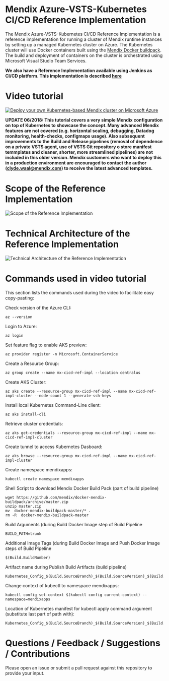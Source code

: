 #  Mendix Azure-VSTS-Kubernetes CI/CD Reference Implementation

The Mendix Azure-VSTS-Kubernetes CI/CD Reference Implementation is a reference implementation for running a cluster of Mendix runtime instances by setting up a managed Kubernetes cluster on Azure. The Kubernetes cluster will use Docker containers built using the [Mendix Docker buildpack](https://github.com/mendix/docker-mendix-buildpack). The build and deployment of containers on the cluster is orchestrated using Microsoft Visual Studio Team Services.

**We also have a Reference Implementation available using Jenkins as CI/CD platform. This implementation is described [here](https://github.com/MXClyde/azure-kubernetes-cicd-reference-impl-jenkins/)**

# Video tutorial

[![Deploy your own Kubernetes-based Mendix cluster on Microsoft Azure](images/youtube.png)](http://www.youtube.com/watch?v=B-heaZe7-6I "Deploy your own Kubernetes-based Mendix cluster on Microsoft Azure")

**UPDATE 06/2018: This tutorial covers a very simple Mendix configuration on top of Kubernetes to showcase the concept. Many advanced Mendix features are not covered (e.g. horizontal scaling, debugging, Datadog monitoring, health-checks, configmaps usage). Also subsequent improvements to the Build and Release pipelines (removal of dependence on a private VSTS agent, use of VSTS Git repository o store manifest temmplates and cleaner, shorter, more streamlined pipelines) are not included in this older version. Mendix customers who want to deploy this in a production environment are encouraged to contact the author (clyde.waal@mendix.com) to receive the latest advanced templates.**

# Scope of the Reference Implementation

![Scope of the Reference Implementation](/images/scope_r.png)

# Technical Architecture of the Reference Implementation

![Technical Architecture of the Reference Implementation](/images/arch_r.png)

# Commands used in video tutorial

This section lists the commands used during the video to facilitate easy copy-pasting:

Check version of the Azure CLI:

```
az --version
```
Login to Azure:

```
az login
```

Set feature flag to enable AKS preview:

```
az provider register -n Microsoft.ContainerService
```

Create a Resource Group:

```
az group create --name mx-cicd-ref-impl --location centralus
```

Create AKS Cluster:

```
az aks create --resource-group mx-cicd-ref-impl --name mx-cicd-ref-impl-cluster --node-count 1 --generate-ssh-keys
```
Install local Kubernetes Command-Line client:
```
az aks install-cli
```
Retrieve cluster credentials:
```
az aks get-credentials --resource-group mx-cicd-ref-impl --name mx-cicd-ref-impl-cluster
```

Create tunnel to access Kubernetes Dasboard:
```
az aks browse --resource-group mx-cicd-ref-impl --name mx-cicd-ref-impl-cluster
```

Create namespace mendixapps:

```
kubectl create namespace mendixapps
```
Shell Script to download Mendix Docker Build Pack (part of build pipeline)

```
wget https://github.com/mendix/docker-mendix-buildpack/archive/master.zip
unzip master.zip
mv  docker-mendix-buildpack-master/* .
rm -R  docker-mendix-buildpack-master
```

Build Arguments (during Build Docker Image step of Build Pipeline
```
BUILD_PATH=trunk
```

Additional Image Tags (during Build Docker Image and Push Docker Image steps of Build Pipeline
```
$(Build.BuildNumber)
```

Artifact name during Publish Build Artifacts (build pipeline)
```
Kubernetes_Config_$(Build.SourceBranch)_$(Build.SourceVersion)_$(Build.BuildNumber)
```

Change context of kubectl to namespace mendixapps:

```
kubectl config set-context $(kubectl config current-context) --namespace=mendixapps
```

Location of Kubernetes manifest for kubectl apply command argument (substitute last part of path with):

```
Kubernetes_Config_$(Build.SourceBranch)_$(Build.SourceVersion)_$(Build.BuildNumber)/kubernetes.yaml
```

# Questions / Feedback / Suggestions / Contributions

Please open an issue or submit a pull request against this repository to provide your input.
